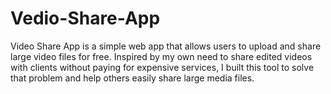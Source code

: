 # Vedio-Share-App
Video Share App is a simple web app that allows users to upload and share large video files for free. Inspired by my own need to share edited videos with clients without paying for expensive services, I built this tool to solve that problem and help others easily share large media files.
